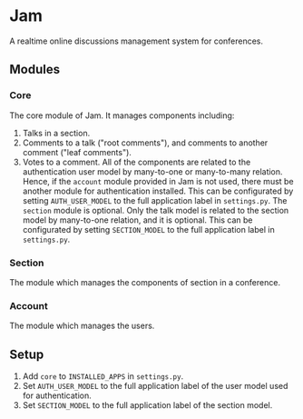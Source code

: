 # Jam
A realtime online discussions management system for conferences.


## Modules
### Core
The core module of Jam. It manages components including:
1. Talks in a section.
2. Comments to a talk ("root comments"), and comments to another comment ("leaf comments").
3. Votes to a comment.
All of the components are related to the authentication user model by many-to-one or many-to-many relation. Hence, if the `account` module provided in Jam is not used, there must be another module for authentication installed. This can be configurated by setting `AUTH_USER_MODEL` to the full application label in `settings.py`.
The `section` module is optional. Only the talk model is related to the section model by many-to-one relation, and it is optional. This can be configurated by setting `SECTION_MODEL` to the full application label in `settings.py`.

### Section
The module which manages the components of section in a conference.

### Account
The module which manages the users.


## Setup
1. Add `core` to `INSTALLED_APPS` in `settings.py`.
2. Set `AUTH_USER_MODEL` to the full application label of the user model used for authentication.
3. Set `SECTION_MODEL` to the full application label of the section model.
